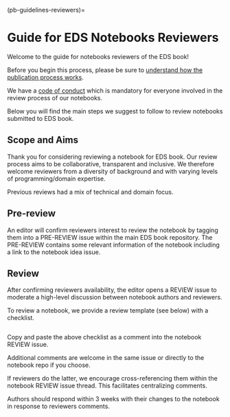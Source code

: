 (pb-guidelines-reviewers)=

# Guide for EDS Notebooks Reviewers

Welcome to the guide for notebooks reviewers of the EDS book! 

Before you begin this process, please be sure to [understand how the publication process works](pb-guidelines).

We have a [code of conduct](https://raw.githubusercontent.com/alan-turing-institute/environmental-ds-book/master/CODE_OF_CONDUCT.md) which is mandatory for everyone involved in the review process of our notebooks.

Below you will find the main steps we suggest to follow to review notebooks submitted to EDS book.

## Scope and Aims
Thank you for considering reviewing a notebook for EDS book.
Our review process aims to be collaborative, transparent and inclusive. 
We therefore welcome reviewers from a diversity of background and with varying levels of programming/domain expertise.

Previous reviews had a mix of technical and domain focus.

## Pre-review
An editor will confirm reviewers interest to review the notebook by tagging them into a PRE-REVIEW issue within the main EDS book repository.
The PRE-REVIEW contains some relevant information of the notebook including a link to the notebook idea issue. 

## Review
After confirming reviewers availability, the editor opens a REVIEW issue to moderate a high-level discussion between notebook authors and reviewers. 

To review a notebook, we provide a review template (see below) with a checklist.

```{include} ../templates/review-template.md
```

Copy and paste the above checklist as a comment into the notebook REVIEW issue.

Additional comments are welcome in the same issue or directly to the notebook repo if you choose. 

If reviewers do the latter, we encourage cross-referencing them within the notebook REVIEW issue thread. 
This facilitates centralizing comments.

Authors should respond within 3 weeks with their changes to the notebook in response to reviewers comments.